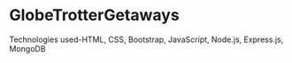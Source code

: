 # GlobeTrotterGetaways
Technologies used-HTML, CSS, Bootstrap, JavaScript, Node.js, Express.js, MongoDB
